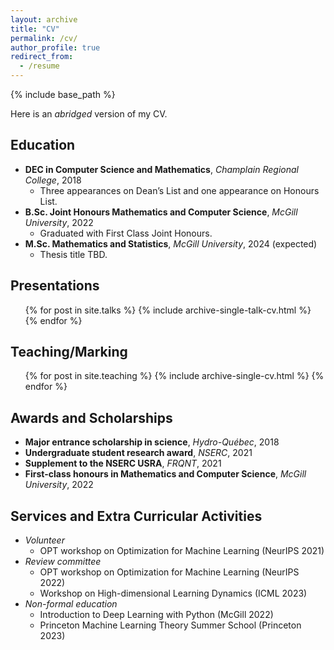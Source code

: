 ```yaml
---
layout: archive
title: "CV"
permalink: /cv/
author_profile: true
redirect_from:
  - /resume
---
```


{% include base_path %}

Here is an *abridged* version of my CV.


## Education
* **DEC in Computer Science and Mathematics**, *Champlain Regional College*, 2018
  * Three appearances on Dean’s List and one appearance on Honours List.
* **B.Sc. Joint Honours Mathematics and Computer Science**, *McGill University*, 2022
  * Graduated with First Class Joint Honours.
* **M.Sc. Mathematics and Statistics**, *McGill University*, 2024 (expected)
  * Thesis title TBD.


<!--
## Publications
  <ul>{% for post in site.publications %}
    {% include archive-single-cv.html %}
  {% endfor %}</ul>
-->

  
## Presentations
  <ul>{% for post in site.talks %}
    {% include archive-single-talk-cv.html %}
  {% endfor %}</ul>
  
## Teaching/Marking
  <ul>{% for post in site.teaching %}
    {% include archive-single-cv.html %}
  {% endfor %}</ul>

## Awards and Scholarships
  * **Major entrance scholarship in science**, *Hydro-Québec*, 2018
  * **Undergraduate student research award**, *NSERC*, 2021
  * **Supplement to the NSERC USRA**, *FRQNT*, 2021
  * **First-class honours in Mathematics and Computer Science**, *McGill University*, 2022

## Services and Extra Curricular Activities
  * *Volunteer*
    * OPT workshop on Optimization for Machine Learning (NeurIPS 2021)
  * *Review committee*
    * OPT workshop on Optimization for Machine Learning (NeurIPS 2022)
    * Workshop on High-dimensional Learning Dynamics (ICML 2023)
  * *Non-formal education*
    * Introduction to Deep Learning with Python (McGill 2022)
    * Princeton Machine Learning Theory Summer School (Princeton 2023)


